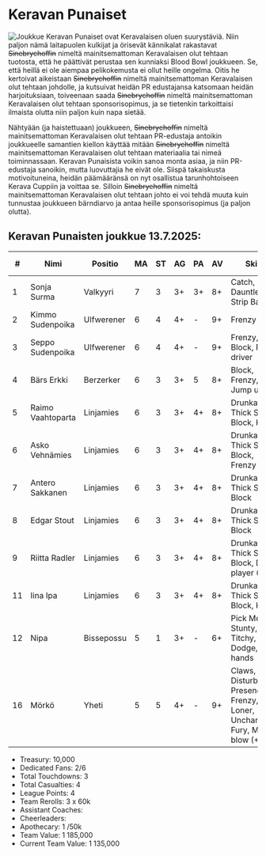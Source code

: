 
# Keravan Punaiset

![Joukkue](/siteTexts/blogEntries/5/placeholderkuva.jpg) Keravan Punaiset ovat Keravalaisen oluen suurystäviä. Niin paljon nämä laitapuolen kulkijat ja örisevät kännikalat rakastavat ~~Sinebrychoffin~~ nimeltä mainitsemattoman Keravalaisen olut tehtaan tuotosta, että he päättivät perustaa sen kunniaksi Blood Bowl joukkueen. Se, että heillä ei ole aiempaa pelikokemusta ei ollut heille ongelma. Oitis he kertoivat aikeistaan ~~Sinebrychoffin~~ nimeltä mainitsemattoman Keravalaisen olut tehtaan johdolle, ja kutsuivat heidän PR edustajansa katsomaan heidän harjoituksiaan, toiveenaan saada ~~Sinebrychoffin~~ nimeltä mainitsemattoman Keravalaisen olut tehtaan sponsorisopimus, ja se tietenkin tarkoittaisi ilmaista olutta niin paljon kuin napa sietää.

Nähtyään (ja haistettuaan) joukkueen, ~~Sinebrychoffin~~ nimeltä mainitsemattoman Keravalaisen olut tehtaan PR-edustaja antoikin joukkueelle samantien kiellon käyttää mitään ~~Sinebrychoffin~~ nimeltä mainitsemattoman Keravalaisen olut tehtaan materiaalia tai nimeä toiminnassaan. Keravan Punaisista voikin sanoa monta asiaa, ja niin PR-edustaja sanoikin, mutta luovuttajia he eivät ole. Siispä takaiskusta motivoituneina, heidän päämääränsä on nyt osallistua tarunhohtoiseen Kerava Cuppiin ja voittaa se. Silloin ~~Sinebrychoffin~~ nimeltä mainitsemattoman Keravalaisen olut tehtaan johto ei voi tehdä muuta kuin tunnustaa joukkueen bärndiarvo ja antaa heille sponsorisopimus (ja paljon olutta).

## Keravan Punaisten joukkue 13.7.2025:

| #  | Nimi              | Positio    | MA | ST | AG | PA | AV | Skills                                      | Hiring Fee | SPP | MNG | NI | TR | Current Value |
|----|-------------------|------------|----|----|----|----|----|---------------------------------------------|------------|-----|-----|----|----|---------------|
| 1  | Sonja Surma       | Valkyyri   | 7  | 3  | 3+ | 3+ | 8+ | Catch, Pass, Dauntless, Strip Ball          | 95,000     | 2   |     |  X  |    | 95,000        |
| 2  | Kimmo Sudenpoika  | Ulfwerener | 6  | 4  | 4+ | -  | 9+ | Frenzy                                      | 105,000    |     |    | X  |    | 105,000       |
| 3  | Seppo Sudenpoika  | Ulfwerener | 6  | 4  | 4+ | -  | 9+ | Frenzy, Block, Pile driver                                      | 105,000    | 2   |     |    |    | 135,000       |
| 4  | Bärs Erkki              | Berzerker  | 6  | 3  | 3+ | 5  | 8+ | Block, Frenzy, Jump up | 90,000     |     |     |    |    | 90,000        |
| 5  | Raimo Vaahtoparta | Linjamies  | 6  | 3  | 3+ | 4+ | 8+ | Drunkard, Thick Skull, Block, Kick                | 50,000     | 1    |    | X  |    | 60,000        |
| 6  | Asko Vehnämies    | Linjamies  | 6  | 3  | 3+ | 4+ | 8+ | Drunkard, Thick Skull, Block, Frenzy                | 50,000     |     |     |    |    | 60,000        |
| 7  | Antero Sakkanen   | Linjamies  | 6  | 3  | 3+ | 4+ | 8+ | Drunkard, Thick Skull, Block                | 50,000     |     |  X   |  X  |    | 50,000        |
| 8  | Edgar Stout       | Linjamies  | 6  | 3  | 3+ | 4+ | 8+ | Drunkard, Thick Skull, Block                | 50,000     |     |     |    |    | 50,000        |
| 9  | Riitta Radler     | Linjamies  | 6  | 3  | 3+ | 4+ | 8+ | Drunkard, Thick Skull, Block, Dirty player (+1)                | 50,000     | 1   |     |    |    | 60,000        |
| 11 | Iina Ipa          | Linjamies  | 6  | 3  | 3+ | 4+ | 8+ | Drunkard, Thick Skull, Block, Kick          | 50,000     |     |     |    |    | 70,000        |
| 12  | Nipa              | Bissepossu | 5  | 1  | 3+ | -  | 6+ | Pick Me Up, Stunty, Titchy, Dodge, No hands | 20,000     |     |     |    |    | 20,000        |
| 16 | Mörkö          | Yheti   | 5  | 5  | 4+ | - | 9+ | Claws, Disturbing Presence, Frenzy, Loner, Unchanneled Fury, Mighty blow (+1)          | 140,000     |     |     |    |    | 160,000        |

- Treasury: 10,000
- Dedicated Fans: 2/6
- Total Touchdowns: 3
- Total Casualties: 4
- League Points: 4
- Team Rerolls: 3 x 60k
- Assistant Coaches:
- Cheerleaders:
- Apothecary: 1 /50k
- Team Value: 1 185,000
- Current Team Value: 1 135,000
